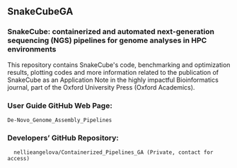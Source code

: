 ## SnakeCubeGA


### SnakeCube: containerized and automated next-generation sequencing (NGS) pipelines for genome analyses in HPC environments    


This repository contains SnakeCube's code, benchmarking and optimization results, plotting codes and more information related to the publication of SnakeCube 
as an Application Note in the highly impactful Bioinformatics journal, part of the Oxford University Press (Oxford Academics).


### User Guide GitHub Web Page:
    De-Novo_Genome_Assembly_Pipelines



### Developers’ GitHub Repository:
	  nellieangelova/Containerized_Pipelines_GA (Private, contact for access)
